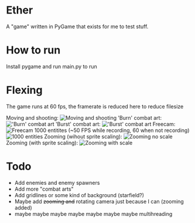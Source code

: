 # Ether
A "game" written in PyGame that exists for me to test stuff.

# How to run
Install pygame and run main.py to run

# Flexing
The game runs at 60 fps, the framerate is reduced here to reduce filesize

Moving and shooting:
![Moving and shooting](https://i.imgur.com/YtqEgaD.gif)
'Burn' combat art:
!['Burn' combat art](https://i.imgur.com/ZwzKMSt.gif)
'Burst' combat art:
!['Burst' combat art](https://i.imgur.com/WBbhyx7.gif)
Freecam:
![Freecam](https://i.imgur.com/b6ev4aB.gif)
1000 entitites (~50 FPS while recording, 60 when not recording)
![1000 entities](https://i.imgur.com/Sf13tyK.gif)
Zooming (wihout sprite scaling):
![Zooming no scale](https://i.imgur.com/OTtS6IJ.gif)
Zooming (with sprite scaling):
![Zooming with scale](https://i.imgur.com/bXyNShZ.gif)

# Todo
- Add enemies and enemy spawners
- Add more "combat arts"
- Add gridlines or some kind of background (starfield?)
- Maybe add ~~zooming and~~ rotating camera just because I can (zooming added)
- maybe maybe maybe maybe maybe maybe maybe multihreading

